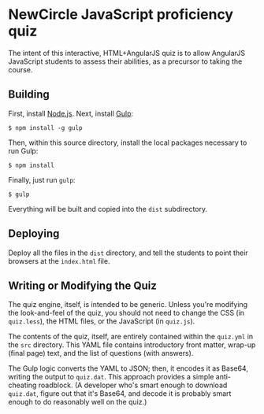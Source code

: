 # NewCircle JavaScript proficiency quiz

The intent of this interactive, HTML+AngularJS quiz is to allow AngularJS
JavaScript students to assess their abilities, as a precursor to taking
the course.

## Building

First, install [Node.js][]. Next, install [Gulp][]:

    $ npm install -g gulp

Then, within this source directory, install the local packages necessary
to run Gulp:

    $ npm install

Finally, just run `gulp`:

    $ gulp

Everything will be built and copied into the `dist` subdirectory.

[Node.js]: http://nodejs.org/
[Gulp]: http://gulpjs.com/

## Deploying

Deploy all the files in the `dist` directory, and tell the students to
point their browsers at the `index.html` file.

## Writing or Modifying the Quiz

The quiz engine, itself, is intended to be generic. Unless you're modifying
the look-and-feel of the quiz, you should not need to change the CSS (in
`quiz.less`), the HTML files, or the JavaScript (in `quiz.js`).

The contents of the quiz, itself, are entirely contained within the `quiz.yml`
in the `src` directory. This YAML file contains introductory front matter,
wrap-up (final page) text, and the list of questions (with answers).

The Gulp logic converts the YAML to JSON; then, it encodes it as Base64,
writing the output to `quiz.dat`. This approach provides a simple anti-cheating
roadblock. (A developer who's smart enough to download `quiz.dat`, figure out
that it's Base64, and decode it is probably smart enough to do reasonably
well on the quiz.)

